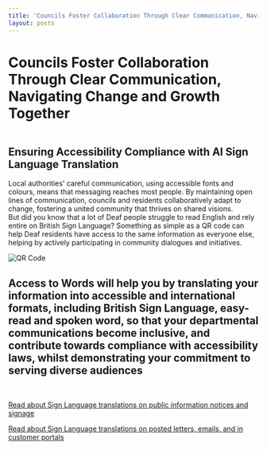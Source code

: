 ```yaml
---
title: 'Councils Foster Collaboration Through Clear Communication, Navigating Change and Growth Together'
layout: posts
---
```


# Councils Foster Collaboration Through Clear Communication, Navigating Change and Growth Together

![]()

## Ensuring Accessibility Compliance with AI Sign Language Translation

Local authorities' careful communication, using accessible fonts and colours, means that messaging reaches most people.  By maintaining open lines of communication, councils and residents collaboratively adapt to change, fostering a united community that thrives on shared visions.  
But did you know that a lot of Deaf people struggle to read English and rely entire on British Sign Language?
Something as simple as a QR code can help Deaf residents have access to the same information as everyone else, helping by actively participating in community dialogues and initiatives.

![QR Code](/posts/images/qr-contact.png)

## Access to Words will help you by translating your information into accessible and international formats, including British Sign Language, easy-read and spoken word, so that your departmental communications become inclusive, and contribute towards compliance with accessibility laws, whilst demonstrating your commitment to serving diverse audiences

<br/>

[Read about Sign Language translations on public information notices and signage](/solutions/gazette)

[Read about Sign Language translations on posted letters, emails, and in customer portals](/solutions/correspondent)
